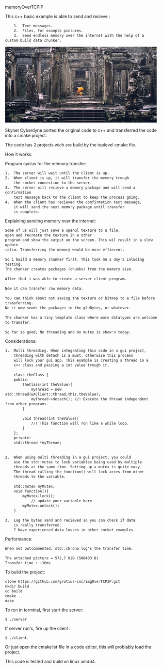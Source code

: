 memoryOverTCPIP

This c++ basic example is able to send and recieve :

		1.	Text messages.
		2.	Files, for example pictures.
		3.	Send endless memory over the internet with the help of a custom build data chunker.
			


![imgOverTCPIP](https://github.com/grotius-cnc/imgOverTCPIP/blob/main/GitHubSample.png)


Skynet Cyberdyne ported the original code 
to c++ and transferred the code into a cmake project.

The code has 2 projects wich are build by the toplevel cmake file.

How it works.

Program cyclus for the memory transfer:

	1. 	The server will wait until the client is up.
	2. 	When client is up, it will transfer the memory trough 
		the socket connection to the server.
	3. 	The server will recieve a memory package and will send a confirmation 
		text message back to the client to keep the process going.
	4. 	When the client has recieved the confirmation text message, 
		it will send the next memory package until transfer 
		is complete.
		
Explaining sending memory over the internet:

	Some of us will just save a openGl texture to a file, 
	open and recreate the texture in a other
	program and show the output on the screen. This wil result in a slow update
	ratio. Transferring the memory would be more effiecent.
	
	So i build a memory chunker first. This took me 2 day's inluding testing.
	The chunker creates packages (chunks) from the memory size.
	
	After that i was able to create a server-client program.
	
	Now it can transfer raw memory data. 
	
	You can think about not saving the texture or bitmap to a file before transferring.
	No it now sends the packages in the gluBytes, or whatever. 
	
	The chunker has a tiny template class where more datatypes are welcome to transfer.
	
	So far so good, No threading and no mutex is show'n today.
	
		
Considerations:
		
	1. 	Multi threading. When integrating this code in a gui project, 
		threading with detach is a must, otherwise this process 
		will lock your gui app. This example is creating a thread in a
		c++ class and passing a int value trough it.
		
		class theClass {
		public:
			theClass(int theValue){
				myThread = new std::thread(&XClient::thread,this,theValue);
       			myThread->detach(); //! Execute the thread independent from other programs.
        	}
        	
       		void thread(int theValue){
       			//! This function will run like a while loop.
   			}
    	};
    	private:
    	std::thread *myThread;
    	
	
	2.  When using multi threading in a gui project, you could 
		use the std::mutex to lock variables being used by multiple
		threads at the same time. Setting up a mutex is quite easy.
		The thread calling the function() will lock acces from other 
		threads to the variable.
		
		std::mutex myMutex;
		void function(){
	    	myMutex.lock();
	    		// update your variable here. 
			myMutex.unlock();
		}
		
	3. 	Log the bytes send and recieved so you can check if data 
		is really transferred. 
		I have experienced data losses in other socket examples.

Performance:

	When not outcommented, std::chrono log's the transfer time. 
	
	The attached picture = 572,7 KiB (586403 B) 
	Transfer time : ~10ms

To build the project:
		
	clone https://github.com/grotius-cnc/imgOverTCPIP.git
	mkdir build
	cd build
	cmake .. 
	make

To run in terminal, first start the server: 

	$ ./server
		
If server run's, fire up the client :		

	$ ./client.

Or just open the cmakelist file in a code editor, 
this will problably load the project.

This code is tested and build on linux amd64.


